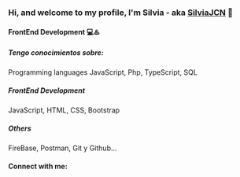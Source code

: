 ### Hi, and welcome to my profile, I'm Silvia - aka [SilviaJCN](https://github.com/silviajcn) 👋

<!--
**silviajcn/silviajcn** is a ✨ _special_ ✨ repository because its `README.md` (this file) appears on your GitHub profile.

Here are some ideas to get you started:

- 🔭 I’m currently working on ...
- 🌱 I’m currently learning ...
- 👯 I’m looking to collaborate on ...
- 🤔 I’m looking for help with ...
- 💬 Ask me about ...
- 📫 How to reach me: ...
- 😄 Pronouns: ...
- ⚡ Fun fact: ...
-->


#### FrontEnd Development 💻♨️

##### Tengo conocimientos sobre:
Programming languages
JavaScript, Php, TypeScript, SQL

##### FrontEnd Development
JavaScript, HTML, CSS, Bootstrap

<!--Database
MySQL, MariaDB, mongoDB, PostgreSQL-->

##### Others
FireBase, Postman, Git y Github...

#### Connect with me:
